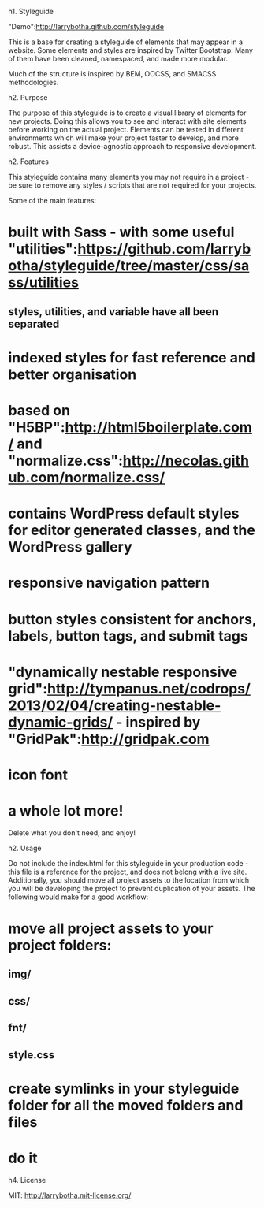 h1. Styleguide

"Demo":http://larrybotha.github.com/styleguide

This is a base for creating a styleguide of elements that may appear in a website. Some elements and styles are inspired by Twitter Bootstrap. Many of them have been cleaned, namespaced, and made more modular.

Much of the structure is inspired by BEM, OOCSS, and SMACSS methodologies.

h2. Purpose

The purpose of this styleguide is to create a visual library of elements for new projects. Doing this allows you to see and interact with site elements before working on the actual project. Elements can be tested in different environments which will make your project faster to develop, and more robust. This assists a device-agnostic approach to responsive development.

h2. Features

This styleguide contains many elements you may not require in a project - be sure to remove any styles / scripts that are not required for your projects.

Some of the main features:

# built with Sass - with some useful "utilities":https://github.com/larrybotha/styleguide/tree/master/css/sass/utilities 
## styles, utilities, and variable have all been separated
# indexed styles for fast reference and better organisation
# based on "H5BP":http://html5boilerplate.com/ and "normalize.css":http://necolas.github.com/normalize.css/
# contains WordPress default styles for editor generated classes, and the WordPress gallery
# responsive navigation pattern
# button styles consistent for anchors, labels, button tags, and submit tags
# "dynamically nestable responsive grid":http://tympanus.net/codrops/2013/02/04/creating-nestable-dynamic-grids/ - inspired by "GridPak":http://gridpak.com
# icon font
# a whole lot more!

Delete what you don't need, and enjoy!

h2. Usage

Do not include the index.html for this styleguide in your production code - this file is a reference for the project, and does not belong with a live site. Additionally, you should move all project assets to the location from which you will be developing the project to prevent duplication of your assets. The following would make for a good workflow:

# move all project assets to your project folders:
## img/
## css/
## fnt/
## style.css
# create symlinks in your styleguide folder for all the moved folders and files
# do it

h4. License

MIT: http://larrybotha.mit-license.org/
